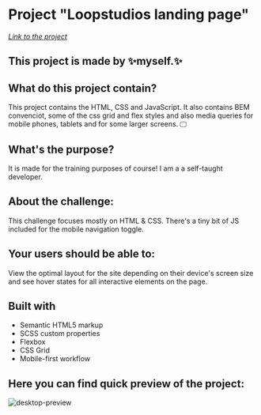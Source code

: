 # Project "Loopstudios landing page"

*[Link to the project](https://myers32.github.io/Loopstudios-landing-page/)*

## This project is made by ✨myself.✨ 

## What do this project contain?

This project contains the HTML, CSS and JavaScript. 
It also contains BEM convenciot, some of the css grid and flex styles and also media queries for mobile phones, tablets and for some larger screens. 🖵

## What's the purpose?

It is made for the training purposes of course! I am a a self-taught developer. 

## About the challenge:

This challenge focuses mostly on HTML & CSS. There's a tiny bit of JS included for the mobile navigation toggle.

## Your users should be able to:

View the optimal layout for the site depending on their device's screen size and see hover states for all interactive elements on the page.

## Built with

- Semantic HTML5 markup
- SCSS custom properties
- Flexbox
- CSS Grid
- Mobile-first workflow

## Here you can find quick preview of the project: 
![desktop-preview](https://github.com/myers32/loopstudios-landing-page/assets/122280628/d7a5ff3d-7791-4e88-b1aa-cf1404222cae)
